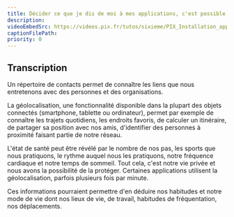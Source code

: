 ```yaml
---
title: Décider ce que je dis de moi à mes applications, c'est possible ?
description:
videoEmbedSrc: https://videos.pix.fr/tutos/sixieme/PIX_Installation_application_v05_20231109.mp4
captionFilePath:
priority: 0
---
```


## Transcription

Un répertoire de contacts permet de connaître les liens que nous entretenons avec des personnes et des organisations.

La géolocalisation, une fonctionnalité disponible dans la plupart des objets connectés (smartphone, tablette ou ordinateur), permet par exemple de connaître les trajets quotidiens, les endroits favoris, de calculer un itinéraire, de partager sa position avec nos amis, d'identifier des personnes à proximité faisant partie de notre réseau.

L'état de santé peut être révélé par le nombre de nos pas, les sports que nous pratiquons, le rythme auquel nous les pratiquons, notre fréquence cardiaque et notre temps de sommeil. Tout cela, c'est notre vie privée et nous avons la possibilité de la protéger. Certaines applications utilisent la géolocalisation, parfois plusieurs fois par minute.

Ces informations pourraient permettre d'en déduire nos habitudes et notre mode de vie dont nos lieux de vie, de travail, habitudes de fréquentation, nos déplacements.
